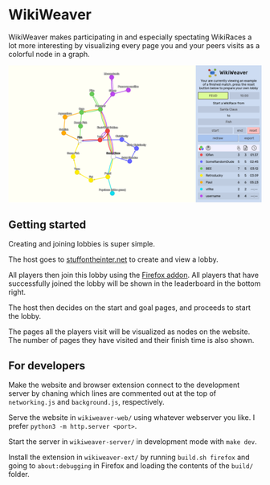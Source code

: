 # WikiWeaver

WikiWeaver makes participating in and especially spectating WikiRaces a lot more interesting by visualizing every page you and your peers visits as a colorful node in a graph. 

![Image of website](example.png)

## Getting started

Creating and joining lobbies is super simple.

The host goes to [stuffontheinter.net](https://stuffontheinter.net) to create and view a lobby.

All players then join this lobby using the [Firefox addon](https://addons.mozilla.org/en-US/firefox/addon/wikiweaver/). All players that have successfully joined the lobby will be shown in the leaderboard in the bottom right.

The host then decides on the start and goal pages, and proceeds to start the lobby.

The pages all the players visit will be visualized as nodes on the website. The number of pages they have visited and their finish time is also shown.

## For developers

Make the website and browser extension connect to the development server by chaning which lines are commented out at the top of `networking.js` and `background.js`, respectively. 

Serve the website in `wikiweaver-web/` using whatever webserver you like. I prefer `python3 -m http.server <port>`.

Start the server in `wikiweaver-server/` in development mode with `make dev`.

Install the extension in `wikiweaver-ext/` by running `build.sh firefox` and going to `about:debugging` in Firefox and loading the contents of the `build/` folder.
